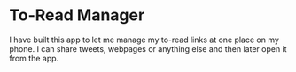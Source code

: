 # To-Read Manager

I have built this app to let me manage my to-read links at one place on my phone. I can share tweets, webpages or anything else and then later open it from the app.